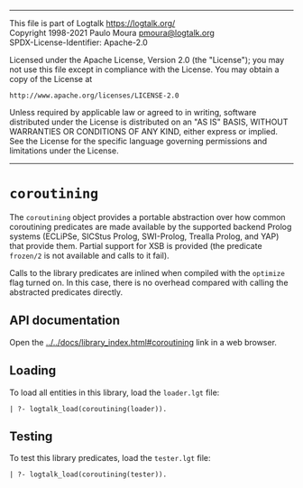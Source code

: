 ________________________________________________________________________

This file is part of Logtalk <https://logtalk.org/>  
Copyright 1998-2021 Paulo Moura <pmoura@logtalk.org>  
SPDX-License-Identifier: Apache-2.0

Licensed under the Apache License, Version 2.0 (the "License");
you may not use this file except in compliance with the License.
You may obtain a copy of the License at

    http://www.apache.org/licenses/LICENSE-2.0

Unless required by applicable law or agreed to in writing, software
distributed under the License is distributed on an "AS IS" BASIS,
WITHOUT WARRANTIES OR CONDITIONS OF ANY KIND, either express or implied.
See the License for the specific language governing permissions and
limitations under the License.
________________________________________________________________________


`coroutining`
=============

The `coroutining` object provides a portable abstraction over how common
coroutining predicates are made available by the supported backend Prolog
systems (ECLiPSe, SICStus Prolog, SWI-Prolog, Trealla Prolog, and YAP) that
provide them. Partial support for XSB is provided (the predicate `frozen/2`
is not available and calls to it fail).

Calls to the library predicates are inlined when compiled with the `optimize`
flag turned on. In this case, there is no overhead compared with calling the
abstracted predicates directly.


API documentation
-----------------

Open the [../../docs/library_index.html#coroutining](../../docs/library_index.html#coroutining)
link in a web browser.


Loading
-------

To load all entities in this library, load the `loader.lgt` file:

	| ?- logtalk_load(coroutining(loader)).


Testing
-------

To test this library predicates, load the `tester.lgt` file:

	| ?- logtalk_load(coroutining(tester)).

